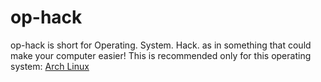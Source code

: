 # op-hack
op-hack is short for Operating. System. Hack. as in something that could make your computer easier! This is recommended only for this operating system: [Arch Linux](https://github.com/archlinux)
